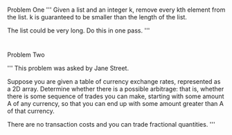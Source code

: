 #
Problem One
  '''
  Given a list and an integer k, remove every kth  element from the list.
  k is guaranteed to be smaller than the length of the list.

  The list could be very long.
  Do this in one pass.
  '''
#
#
#
Problem Two

'''
This problem was asked by Jane Street.

Suppose you are given a table of currency exchange rates, represented as a 2D array. Determine whether there is a possible arbitrage: that is, whether there is some sequence of trades you can make, starting with some amount A of any currency, so that you can end up with some amount greater than A of that currency.

There are no transaction costs and you can trade fractional quantities.
  '''
